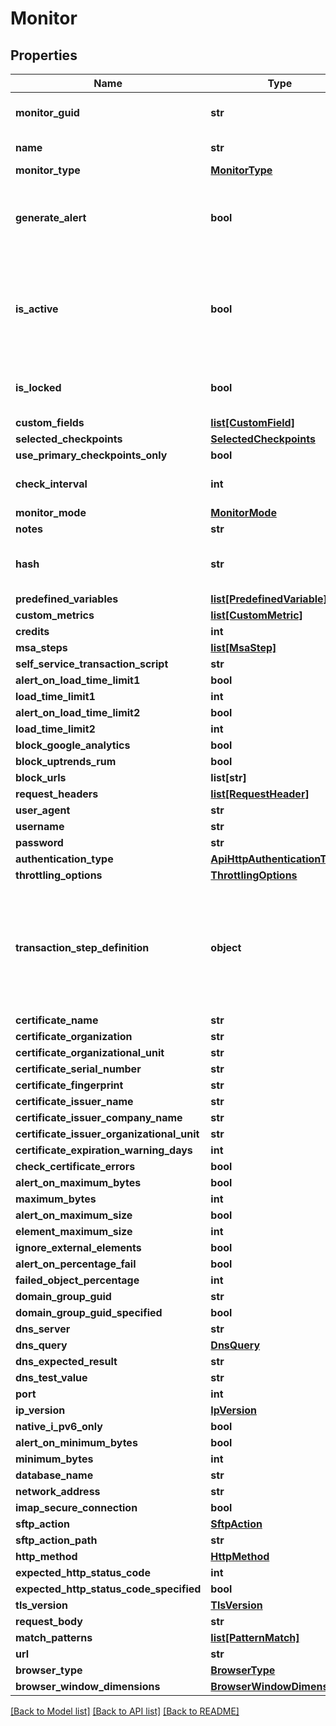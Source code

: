 # Monitor

## Properties
Name | Type | Description | Notes
------------ | ------------- | ------------- | -------------
**monitor_guid** | **str** | The unique key of this monitor. | [optional] 
**name** | **str** | The name of this monitor. | [optional] 
**monitor_type** | [**MonitorType**](MonitorType.md) |  | [optional] 
**generate_alert** | **bool** | Indicates whether this monitor should generate alerts. | [optional] 
**is_active** | **bool** | Indicates whether this monitor is actively running according to the monitoring interval. | [optional] 
**is_locked** | **bool** | Indicates whether this monitor is locked. | [optional] 
**custom_fields** | [**list[CustomField]**](CustomField.md) |  | [optional] 
**selected_checkpoints** | [**SelectedCheckpoints**](SelectedCheckpoints.md) |  | [optional] 
**use_primary_checkpoints_only** | **bool** |  | [optional] 
**check_interval** | **int** | Indicates the interval in seconds | [optional] 
**monitor_mode** | [**MonitorMode**](MonitorMode.md) |  | [optional] 
**notes** | **str** |  | [optional] 
**hash** | **str** | Hash corresponding with this monitor. | [optional] 
**predefined_variables** | [**list[PredefinedVariable]**](PredefinedVariable.md) |  | [optional] 
**custom_metrics** | [**list[CustomMetric]**](CustomMetric.md) |  | [optional] 
**credits** | **int** |  | [optional] 
**msa_steps** | [**list[MsaStep]**](MsaStep.md) |  | [optional] 
**self_service_transaction_script** | **str** |  | [optional] 
**alert_on_load_time_limit1** | **bool** |  | [optional] 
**load_time_limit1** | **int** |  | [optional] 
**alert_on_load_time_limit2** | **bool** |  | [optional] 
**load_time_limit2** | **int** |  | [optional] 
**block_google_analytics** | **bool** |  | [optional] 
**block_uptrends_rum** | **bool** |  | [optional] 
**block_urls** | **list[str]** |  | [optional] 
**request_headers** | [**list[RequestHeader]**](RequestHeader.md) |  | [optional] 
**user_agent** | **str** |  | [optional] 
**username** | **str** |  | [optional] 
**password** | **str** |  | [optional] 
**authentication_type** | [**ApiHttpAuthenticationType**](ApiHttpAuthenticationType.md) |  | [optional] 
**throttling_options** | [**ThrottlingOptions**](ThrottlingOptions.md) |  | [optional] 
**transaction_step_definition** | **object** | Only valid for Transaction monitors: the data structure that specifies the transaction steps (and sub steps) to execute. | [optional] 
**certificate_name** | **str** |  | [optional] 
**certificate_organization** | **str** |  | [optional] 
**certificate_organizational_unit** | **str** |  | [optional] 
**certificate_serial_number** | **str** |  | [optional] 
**certificate_fingerprint** | **str** |  | [optional] 
**certificate_issuer_name** | **str** |  | [optional] 
**certificate_issuer_company_name** | **str** |  | [optional] 
**certificate_issuer_organizational_unit** | **str** |  | [optional] 
**certificate_expiration_warning_days** | **int** |  | [optional] 
**check_certificate_errors** | **bool** |  | [optional] 
**alert_on_maximum_bytes** | **bool** |  | [optional] 
**maximum_bytes** | **int** |  | [optional] 
**alert_on_maximum_size** | **bool** |  | [optional] 
**element_maximum_size** | **int** |  | [optional] 
**ignore_external_elements** | **bool** |  | [optional] 
**alert_on_percentage_fail** | **bool** |  | [optional] 
**failed_object_percentage** | **int** |  | [optional] 
**domain_group_guid** | **str** |  | [optional] 
**domain_group_guid_specified** | **bool** |  | [optional] 
**dns_server** | **str** |  | [optional] 
**dns_query** | [**DnsQuery**](DnsQuery.md) |  | [optional] 
**dns_expected_result** | **str** |  | [optional] 
**dns_test_value** | **str** |  | [optional] 
**port** | **int** |  | [optional] 
**ip_version** | [**IpVersion**](IpVersion.md) |  | [optional] 
**native_i_pv6_only** | **bool** |  | [optional] 
**alert_on_minimum_bytes** | **bool** |  | [optional] 
**minimum_bytes** | **int** |  | [optional] 
**database_name** | **str** |  | [optional] 
**network_address** | **str** |  | [optional] 
**imap_secure_connection** | **bool** |  | [optional] 
**sftp_action** | [**SftpAction**](SftpAction.md) |  | [optional] 
**sftp_action_path** | **str** |  | [optional] 
**http_method** | [**HttpMethod**](HttpMethod.md) |  | [optional] 
**expected_http_status_code** | **int** |  | [optional] 
**expected_http_status_code_specified** | **bool** |  | [optional] 
**tls_version** | [**TlsVersion**](TlsVersion.md) |  | [optional] 
**request_body** | **str** |  | [optional] 
**match_patterns** | [**list[PatternMatch]**](PatternMatch.md) |  | [optional] 
**url** | **str** |  | [optional] 
**browser_type** | [**BrowserType**](BrowserType.md) |  | [optional] 
**browser_window_dimensions** | [**BrowserWindowDimensions**](BrowserWindowDimensions.md) |  | [optional] 

[[Back to Model list]](../README.md#documentation-for-models) [[Back to API list]](../README.md#documentation-for-api-endpoints) [[Back to README]](../README.md)



